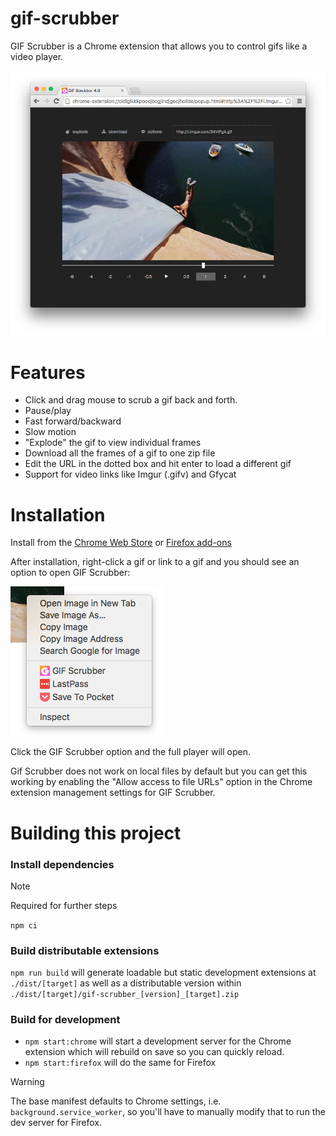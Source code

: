<meta property="og:image"
    content="https://raw.githubusercontent.com/0ui/gif-scrubber/master/img/icon-128.png"/>

# gif-scrubber

GIF Scrubber is a Chrome extension that allows you to control gifs like a video player.

![](https://raw.githubusercontent.com/0ui/gif-scrubber/master/img/screenshot-main.png)

# Features

- Click and drag mouse to scrub a gif back and forth.
- Pause/play
- Fast forward/backward
- Slow motion
- "Explode" the gif to view individual frames
- Download all the frames of a gif to one zip file
- Edit the URL in the dotted box and hit enter to load a different gif
- Support for video links like Imgur (.gifv) and Gfycat

# Installation

Install from the [Chrome Web Store](https://chrome.google.com/webstore/detail/gif-scrubber/gbdacbnhlfdlllckelpdkgeklfjfgcmp) or [Firefox add-ons](https://addons.mozilla.org/en-US/firefox/addon/gif-scrubber3/)

After installation, right-click a gif or link to a gif and you should see an option to open GIF Scrubber:

![](https://raw.githubusercontent.com/0ui/gif-scrubber/master/img/screenshot-menu.png)

Click the GIF Scrubber option and the full player will open.

Gif Scrubber does not work on local files by default but you can get this working by enabling the "Allow access to file URLs" option in the Chrome extension management settings for GIF Scrubber.

# Building this project

### Install dependencies

> [!NOTE]  
> Required for further steps

`npm ci`

### Build distributable extensions

`npm run build` will generate loadable but static development extensions at `./dist/[target]` as well as a distributable version within `./dist/[target]/gif-scrubber_[version]_[target].zip`

### Build for development

- `npm start:chrome` will start a development server for the Chrome extension which will rebuild on save so you can quickly reload.
- `npm start:firefox` will do the same for Firefox

> [!WARNING]  
> The base manifest defaults to Chrome settings, i.e. `background.service_worker`, so you'll have to manually modify that to run the dev server for Firefox.
